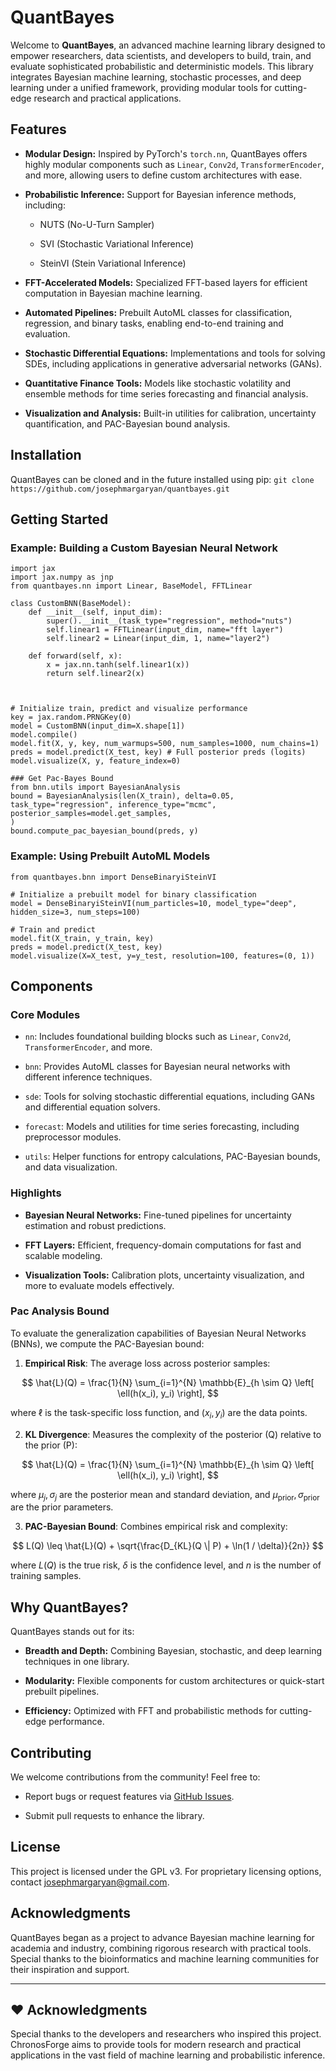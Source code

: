 
# QuantBayes

Welcome to **QuantBayes**, an advanced machine learning library designed to empower researchers, data scientists, and developers to build, train, and evaluate sophisticated probabilistic and deterministic models. This library integrates Bayesian machine learning, stochastic processes, and deep learning under a unified framework, providing modular tools for cutting-edge research and practical applications.

## Features

-   **Modular Design:** Inspired by PyTorch's `torch.nn`, QuantBayes offers highly modular components such as `Linear`, `Conv2d`, `TransformerEncoder`, and more, allowing users to define custom architectures with ease.
    
-   **Probabilistic Inference:** Support for Bayesian inference methods, including:
    
    -   NUTS (No-U-Turn Sampler)
        
    -   SVI (Stochastic Variational Inference)
        
    -   SteinVI (Stein Variational Inference)
        
-   **FFT-Accelerated Models:** Specialized FFT-based layers for efficient computation in Bayesian machine learning.
    
-   **Automated Pipelines:** Prebuilt AutoML classes for classification, regression, and binary tasks, enabling end-to-end training and evaluation.
    
-   **Stochastic Differential Equations:** Implementations and tools for solving SDEs, including applications in generative adversarial networks (GANs).
    
-   **Quantitative Finance Tools:** Models like stochastic volatility and ensemble methods for time series forecasting and financial analysis.
    
-   **Visualization and Analysis:** Built-in utilities for calibration, uncertainty quantification, and PAC-Bayesian bound analysis.
    

## Installation

QuantBayes can be cloned and in the future installed using pip:
`git clone https://github.com/josephmargaryan/quantbayes.git`
## Getting Started

### Example: Building a Custom Bayesian Neural Network

    import jax
    import jax.numpy as jnp
    from quantbayes.nn import Linear, BaseModel, FFTLinear
    
    class CustomBNN(BaseModel):
        def __init__(self, input_dim):
            super().__init__(task_type="regression", method="nuts")
            self.linear1 = FFTLinear(input_dim, name="fft layer")
            self.linear2 = Linear(input_dim, 1, name="layer2")
    
        def forward(self, x):
            x = jax.nn.tanh(self.linear1(x))
            return self.linear2(x)
    
    
          
    # Initialize train, predict and visualize performance
    key = jax.random.PRNGKey(0)
    model = CustomBNN(input_dim=X.shape[1])
    model.compile()
    model.fit(X, y, key, num_warmups=500, num_samples=1000, num_chains=1)
    preds = model.predict(X_test, key) # Full posterior preds (logits)
    model.visualize(X, y, feature_index=0) 
    
    ### Get Pac-Bayes Bound
    from bnn.utils import BayesianAnalysis
    bound = BayesianAnalysis(len(X_train), delta=0.05, task_type="regression", inference_type="mcmc", posterior_samples=model.get_samples,
    )
    bound.compute_pac_bayesian_bound(preds, y)


### Example: Using Prebuilt AutoML Models

    from quantbayes.bnn import DenseBinaryiSteinVI
    
    # Initialize a prebuilt model for binary classification
    model = DenseBinaryiSteinVI(num_particles=10, model_type="deep", hidden_size=3, num_steps=100)
    
    # Train and predict
    model.fit(X_train, y_train, key)
    preds = model.predict(X_test, key)
    model.visualize(X=X_test, y=y_test, resolution=100, features=(0, 1))


## Components

### Core Modules

-   `nn`: Includes foundational building blocks such as `Linear`, `Conv2d`, `TransformerEncoder`, and more.
    
-   `bnn`: Provides AutoML classes for Bayesian neural networks with different inference techniques.
    
-   `sde`: Tools for solving stochastic differential equations, including GANs and differential equation solvers.
    
-   `forecast`: Models and utilities for time series forecasting, including preprocessor modules.
    
-   `utils`: Helper functions for entropy calculations, PAC-Bayesian bounds, and data visualization.
### Highlights

-   **Bayesian Neural Networks:** Fine-tuned pipelines for uncertainty estimation and robust predictions.
    
-   **FFT Layers:** Efficient, frequency-domain computations for fast and scalable modeling.
    
-   **Visualization Tools:** Calibration plots, uncertainty visualization, and more to evaluate models effectively.

### Pac Analysis Bound 
To evaluate the generalization capabilities of Bayesian Neural Networks (BNNs), we compute the PAC-Bayesian bound:

  

1. **Empirical Risk**: The average loss across posterior samples:

$$
\hat{L}(Q) = \frac{1}{N} \sum_{i=1}^{N} \mathbb{E}_{h \sim Q} \left[ \ell(h(x_i), y_i) \right],
$$

where $\ell$ is the task-specific loss function, and $(x_i, y_i)$ are the data points.

2. **KL Divergence**: Measures the complexity of the posterior \(Q\) relative to the prior \(P\):


$$
\hat{L}(Q) = \frac{1}{N} \sum_{i=1}^{N} \mathbb{E}_{h \sim Q} \left[ \ell(h(x_i), y_i) \right],
$$

where $\mu_j, \sigma_j$ are the posterior mean and standard deviation, and $\mu_{\text{prior}}, \sigma_{\text{prior}}$ are the prior parameters.

  

3. **PAC-Bayesian Bound**: Combines empirical risk and complexity:


$$
L(Q) \leq \hat{L}(Q) + \sqrt{\frac{D_{KL}(Q \| P) + \ln(1 / \delta)}{2n}}
$$

where $L(Q)$ is the true risk, $\delta$ is the confidence level, and $n$ is the number of training samples.

## Why QuantBayes?

QuantBayes stands out for its:

-   **Breadth and Depth:** Combining Bayesian, stochastic, and deep learning techniques in one library.
    
-   **Modularity:** Flexible components for custom architectures or quick-start prebuilt pipelines.
    
-   **Efficiency:** Optimized with FFT and probabilistic methods for cutting-edge performance.
    

## Contributing

We welcome contributions from the community! Feel free to:

-   Report bugs or request features via [GitHub Issues](https://github.com/josephmargaryan/quantbayes/issues).
    
-   Submit pull requests to enhance the library.
    

## License
This project is licensed under the GPL v3. For proprietary licensing options, contact josephmargaryan@gmail.com.

## Acknowledgments

QuantBayes began as a project to advance Bayesian machine learning for academia and industry, combining rigorous research with practical tools. Special thanks to the bioinformatics and machine learning communities for their inspiration and support.



---

## ❤️ Acknowledgments

Special thanks to the developers and researchers who inspired this project. ChronosForge aims to provide tools for modern research and practical applications in the vast field of machine learning and probabilistic inference.
